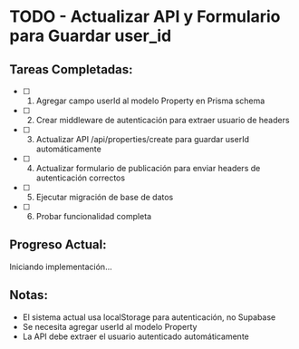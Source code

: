 # TODO - Actualizar API y Formulario para Guardar user_id

## Tareas Completadas:
- [ ] 1. Agregar campo userId al modelo Property en Prisma schema
- [ ] 2. Crear middleware de autenticación para extraer usuario de headers
- [ ] 3. Actualizar API /api/properties/create para guardar userId automáticamente
- [ ] 4. Actualizar formulario de publicación para enviar headers de autenticación correctos
- [ ] 5. Ejecutar migración de base de datos
- [ ] 6. Probar funcionalidad completa

## Progreso Actual:
Iniciando implementación...

## Notas:
- El sistema actual usa localStorage para autenticación, no Supabase
- Se necesita agregar userId al modelo Property
- La API debe extraer el usuario autenticado automáticamente
